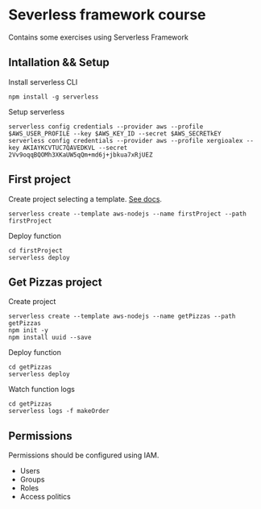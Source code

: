 # Severless framework course

Contains some exercises using Serverless Framework


## Intallation && Setup

Install serverless CLI
```
npm install -g serverless
```

Setup serverless
```
serverless config credentials --provider aws --profile $AWS_USER_PROFILE --key $AWS_KEY_ID --secret $AWS_SECRETkEY
serverless config credentials --provider aws --profile xergioalex --key AKIAYKCVTUC7QAVEDKVL --secret 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
```

## First project

Create project selecting a template. [See docs](https://www.serverless.com/framework/docs/providers/aws/cli-reference/create/).
```
serverless create --template aws-nodejs --name firstProject --path firstProject
```

Deploy function
```
cd firstProject
serverless deploy
```

## Get Pizzas project

Create project
```
serverless create --template aws-nodejs --name getPizzas --path getPizzas
npm init -y
npm install uuid --save
```

Deploy function
```
cd getPizzas
serverless deploy
```

Watch function logs
```
cd getPizzas
serverless logs -f makeOrder
```

## Permissions

Permissions should be configured using IAM.

* Users
* Groups
* Roles
* Access politics